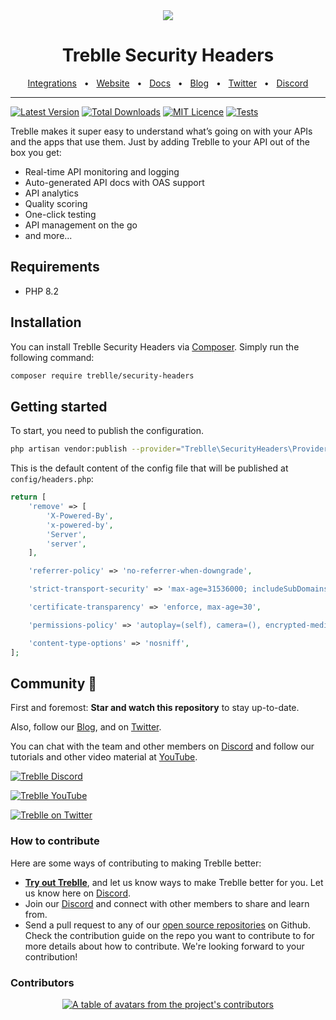 <div align="center">
  <img src="https://treblle-github.s3.us-east-1.amazonaws.com/github-header.jpg"/>
</div>
<div align="center">

# Treblle Security Headers

<a href="https://docs.treblle.com/en/integrations" target="_blank">Integrations</a>
<span>&nbsp;&nbsp;•&nbsp;&nbsp;</span>
<a href="http://treblle.com/" target="_blank">Website</a>
<span>&nbsp;&nbsp;•&nbsp;&nbsp;</span>
<a href="https://docs.treblle.com" target="_blank">Docs</a>
<span>&nbsp;&nbsp;•&nbsp;&nbsp;</span>
<a href="https://blog.treblle.com" target="_blank">Blog</a>
<span>&nbsp;&nbsp;•&nbsp;&nbsp;</span>
<a href="https://twitter.com/treblleapi" target="_blank">Twitter</a>
<span>&nbsp;&nbsp;•&nbsp;&nbsp;</span>
<a href="https://treblle.com/chat" target="_blank">Discord</a>
<br />

  <hr />
</div>

[![Latest Version](https://img.shields.io/packagist/v/treblle/security-headers)](https://packagist.org/packages/treblle/security-headers)
[![Total Downloads](https://img.shields.io/packagist/dt/treblle/security-headers)](https://packagist.org/packages/treblle/security-headers)
[![MIT Licence](https://img.shields.io/packagist/l/treblle/security-headers)](LICENSE)
[![Tests](https://github.com/treblle/security-headers/actions/workflows/tests.yml/badge.svg)](https://github.com/treblle/security-headers/actions/workflows/tests.yml)

Treblle makes it super easy to understand what’s going on with your APIs and the apps that use them. Just by adding
Treblle to your API out of the box you get:

* Real-time API monitoring and logging
* Auto-generated API docs with OAS support
* API analytics
* Quality scoring
* One-click testing
* API management on the go
* and more...

## Requirements

* PHP 8.2

## Installation

You can install Treblle Security Headers via [Composer](http://getcomposer.org/). Simply run the following command:

```bash
composer require treblle/security-headers
```

## Getting started

To start, you need to publish the configuration.

```bash
php artisan vendor:publish --provider="Treblle\SecurityHeaders\Providers\PackageServiceProvider" --tag="security-headers"
```

This is the default content of the config file that will be published at `config/headers.php`:

```php
return [
    'remove' => [
        'X-Powered-By',
        'x-powered-by',
        'Server',
        'server',
    ],

    'referrer-policy' => 'no-referrer-when-downgrade',

    'strict-transport-security' => 'max-age=31536000; includeSubDomains',

    'certificate-transparency' => 'enforce, max-age=30',

    'permissions-policy' => 'autoplay=(self), camera=(), encrypted-media=(self), fullscreen=(), geolocation=(self), gyroscope=(self), magnetometer=(), microphone=(), midi=(), payment=(), sync-xhr=(self), usb=()',

    'content-type-options' => 'nosniff',
];
```

## Community 💙

First and foremost: **Star and watch this repository** to stay up-to-date.

Also, follow our [Blog](https://blog.treblle.com), and on [Twitter](https://twitter.com/treblleapi).

You can chat with the team and other members on [Discord](https://treblle.com/chat) and follow our tutorials and other video material at [YouTube](https://youtube.com/@treblle).

[![Treblle Discord](https://img.shields.io/badge/Treblle%20Discord-Join%20our%20Discord-F3F5FC?labelColor=7289DA&style=for-the-badge&logo=discord&logoColor=F3F5FC&link=https://treblle.com/chat)](https://treblle.com/chat)

[![Treblle YouTube](https://img.shields.io/badge/Treblle%20YouTube-Subscribe%20on%20YouTube-F3F5FC?labelColor=c4302b&style=for-the-badge&logo=YouTube&logoColor=F3F5FC&link=https://youtube.com/@treblle)](https://youtube.com/@treblle)

[![Treblle on Twitter](https://img.shields.io/badge/Treblle%20on%20Twitter-Follow%20Us-F3F5FC?labelColor=1DA1F2&style=for-the-badge&logo=Twitter&logoColor=F3F5FC&link=https://twitter.com/treblleapi)](https://twitter.com/treblleapi)

### How to contribute

Here are some ways of contributing to making Treblle better:

- **[Try out Treblle](https://docs.treblle.com/en/introduction#getting-started)**, and let us know ways to make Treblle better for you. Let us know here on [Discord](https://treblle.com/chat).
- Join our [Discord](https://treblle.com/chat) and connect with other members to share and learn from.
- Send a pull request to any of our [open source repositories](https://github.com/treblle) on Github. Check the contribution guide on the repo you want to contribute to for more details about how to contribute. We're looking forward to your contribution!

### Contributors
<a href="https://github.com/treblle/security-headers/graphs/contributors">
  <p align="center">
    <img  src="https://contrib.rocks/image?repo=treblle/security-headers" alt="A table of avatars from the project's contributors" />
  </p>
</a>
